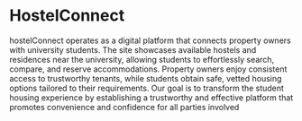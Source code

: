 # HostelConnect
hostelConnect operates as a digital platform that connects property owners with university students. The site showcases available hostels and residences near the university, allowing students to effortlessly search, compare, and reserve accommodations. Property owners enjoy consistent access to trustworthy tenants, while students obtain safe, vetted housing options tailored to their requirements.
Our goal is to transform the student housing experience by establishing a trustworthy and effective platform that promotes convenience and confidence for all parties involved
